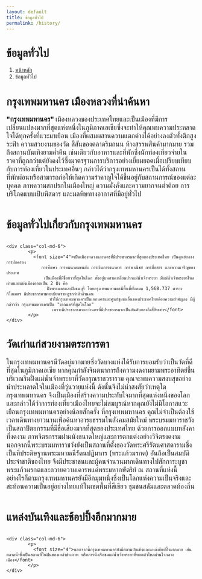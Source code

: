 ```yaml
---
layout: default
title: ข้อมูลทั่วไป
permalink: /history/
---
```



<div class="container">

  <div class="row">
    <div class="col-lg-12">
      <h1 class="page-header"> ข้อมูลทั่วไป
      </h1>
      <ol class="breadcrumb">
        <li><a href="../index.html">หน้าหลัก</a>
        </li>
        <li class="active">ข้อมูลทั่วไป</li>
      </ol>
    </div>
  </div>


  <div class="row">
    <div class="col-lg-12">
      <h1 class="page-header">กรุงเทพมหานคร เมืองหลวงที่น่าค้นหา</h1>
    </div>
        <div class="col-md-6">
            <p>
              <font size="4.5"><b>"กรุงเทพมหานคร"</b></font>
              <font size="4"> เมืองหลวงของประเทศไทยและเป็นเมืองที่มีการเปลี่ยนแปลงมากที่สุดแห่งหนึ่งในภูมิภาคเอเชียซึ่งจะทำให้คุณพบความประหลาดใจได้ทุกครั้งที่แวะมาเยือน
                 เมืองที่ผสมผสานความแตกต่างได้อย่างลงตัวทั้งตึกสูงระฟ้า ความสวยงามของวัด สีสันของตลาดริมถนน ห้างสรรพสินค้ามากมาย รวมถึงสถานบันเทิงยามค่ำคืน
                  เช่นเดียวกับอาหารและที่พักซึ่งนักท่องเที่ยวจ่ายในราคาที่ถูกกว่าแต่ยังคงไว้ซึ่งมาตรฐานการบริการอย่างเยี่ยมยอดเมื่อเปรียบเทียบกับการท่องเที่ยวในประเทศอื่นๆ
                   กล่าวได้ว่ากรุงเทพมหานครเป็นได้ทั้งสถานที่พักผ่อนหรือสามารถก่อให้เกิดความรำคาญใจได้ขึ้นอยู่กับสถานการณ์ของแต่ละบุคคล ภาพความสกปรกในเมืองใหญ่
                    ความมั่งคั่งและความยากจนต่ำต้อย การบริโภคแบบเปิบพิสดาร และมลพิษทางอากาศที่มีอยู่ทั่วไป</font>
            </p>
        </div>
    <div class="col-md-6">
      <img class="img-responsive" src="http://i.imgur.com/fhx2733.jpg" alt="">
    </div>
  </div>


  <div class="row">
    <div class="col-lg-12">
      <h1 class="page-header">ข้อมูลทั่วไปเกี่ยวกับกรุงเทพมหานคร</h1>
    </div>
        <div class="col-md-6">
          <img class="img-responsive" src="https://bangkokooh.files.wordpress.com/2012/07/forum2.jpg" alt="">
        </div>

    <div class="col-md-6">
            <p>
              <font size="4">เป็นเมืองหลวงและนครที่มีประชากรมากที่สุดของประเทศไทย เป็นศูนย์กลางการปกครอง
                 การศึกษา การคมนาคมขนส่ง การเงินการธนาคาร การพาณิชย์ การสื่อสาร และความเจริญของประเทศ
                  เป็นเมืองที่มีชื่อยาวที่สุดในโลก ตั้งอยู่บนสามเหลี่ยมปากแม่น้ำเจ้าพระยา มีแม่น้ำเจ้าพระยาไหลผ่านและแบ่งเมืองออกเป็น 2 ฝั่ง คือ
                   ฝั่งพระนครและฝั่งธนบุรี โดยกรุงเทพมหานครมีพื้นที่ทั้งหมด 1,568.737 ตารางกิโลเมตร มีประชากรตามทะเบียนราษฎรกว่าห้าล้านคน
                    ทำให้กรุงเทพมหานครเป็นเอกนครและศูนย์ชุมชนอื่นของประเทศไทยด้อยความสำคัญลง มีผู้กล่าวว่า กรุงเทพมหานครเป็น "เอกนครที่สุดในโลก"
                     เพราะมีประชากรมากกว่านครที่มีประชากรมากเป็นอันดับสองถึงสี่สิบเท่า</font>
            </p>
    </div>
  </div>


  <div class="row">
    <div class="col-lg-12">
        <h1 class="page-header">วัดเก่าแก่สวยงามตระการตา</h1>
    </div>
        <div class="col-md-6">
            <p>
              <font size="4">ในกรุงเทพมหานครมีวัดอยู่มากมายซึ่งวัดบางแห่งได้รับการยอมรับว่าเป็นวัดที่ดีที่สุดในภูมิภาคเอเชีย
                 หากคุณกำลังจินตนาการถึงความงดงามยามพระอาทิตย์ขึ้นบริเวณริมฝั่งแม่น้ำเจ้าพระยาที่วัดอรุณราชวราราม
                  คุณจะพบความสงบสุขอย่างน่าประหลาดใจในเมืองที่วุ่นวายแห่งนี้ ดังนั้นจึงไม่น่าสงสัยว่าเหตุใดกรุงเทพมหานคร
                   จึงเป็นเมืองที่สร้างความประทับใจมากที่สุดแห่งหนึ่งของโลก และกล่าวได้ว่าการท่องเที่ยวเมืองไทยจะไม่สมบูรณ์หากคุณยังไม่มีโอกาสแวะเยือนกรุงเทพมหานครอย่างน้อยสักครั้ง
                   ที่กรุงเทพมหานคร คุณไม่จำเป็นต้องใช้เวลาเดินทางยาวนานเพื่อค้นหาอารยธรรมในสังคมสมัยใหม่ พระบรมมหาราชวัง เป็นสถาปัตยกรรมที่มีชื่อเสียงมากที่สุดของประเทศไทย
                    ด้วยการออกแบบหลังคาที่งดงาม ภาพจิตรกรรมฝาผนังขนาดใหญ่และการตกแต่งอย่างวิจิตรงดงาม นอกจากนี้พระบรมมหาราชวังยังเป็นสถานที่ตั้งของวัดพระศรีรัตนศาสดารามซึ่งเป็นที่ประดิษฐานพระมหามณีรัตนปฏิมากร
                     (พระแก้วมรกต) อันถือเป็นสมบัติประจำชาติของไทย จึงมีประชาชนและผู้คนจำนวนมากเดินทางไปสักการะบูชาพระแก้วมรกตและถวายความเคารพแด่พระมหากษัตริย์ ณ สถานที่แห่งนี้
                      อย่างไรก็ตามกรุงเทพมหานครยังมีอีกมุมหนึ่งซึ่งเป็นโลกแห่งความเป็นจริงและสะท้อนความเป็นอยู่อย่างไทยแท้ในเขตพื้นที่สีเขียว ชุมชนสลัมและตลาดท้องถิ่น</font>
            </p>
        </div>
    <div class="col-md-6">
            <img class="img-responsive" src="http://i.imgur.com/cFkJDOS.jpg" alt="">
    </div>
  </div>


  <div class="row">
    <div class="col-lg-12">
        <h1 class="page-header">แหล่งบันเทิงและช้อปปิ้งอีกมากมาย</h1>
    </div>
        <div class="col-md-6">
            <img class="img-responsive" src="http://i.imgur.com/JmBOvJp.jpg" alt="">
        </div>

    <div class="col-md-6">
            <p>
              <font size="4">นอกจากนี้กรุงเทพมหานครยังมีสถานบันเทิงและแหล่งช้อปปิ้งมากมาย เช่น ตลาดน้ำซึ่งเป็นสถานที่ในฝันของเหล่าช่างภาพ หรือการนั่งเรือชมแม่น้ำเจ้าพระยาที่ทอดตัวไหลผ่านใจกลางเมือง</font>
            </p>
    </div>
  </div>
</div>
